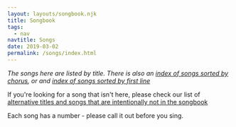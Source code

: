 ```yaml
---
layout: layouts/songbook.njk
title: Songbook
tags:
  - nav
navtitle: Songs
date: 2019-03-02
permalink: /songs/index.html
---
```


*The songs here are listed by title. There is also an [index of songs sorted by chorus](/index-chorus), or and [index of songs sorted by first line](/index-firstline/)*

If you're looking for a song that isn't here, please check our list of [alternative titles and songs that are intentionally not in the songbook](https://www.auntieshanty.org/tags/redirect/)

Each song has a number - please call it out before you sing.
